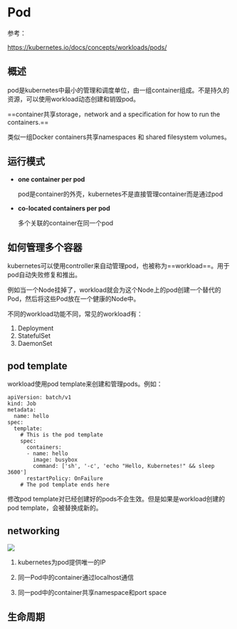 # Pod

参考：

https://kubernetes.io/docs/concepts/workloads/pods/

## 概述

pod是kubernetes中最小的管理和调度单位，由一组container组成。不是持久的资源，可以使用workload动态创建和销毁pod。

==container共享storage，network and a specification for how to run the containers.==

类似一组Docker containers共享namespaces 和 shared filesystem volumes。

## 运行模式

- **one container per pod**

  pod是container的外壳，kubernetes不是直接管理container而是通过pod

- **co-located containers per pod**

  多个关联的container在同一个pod

## 如何管理多个容器

kubernetes可以使用controller来自动管理pod，也被称为==workload==。用于pod自动失败修复和推出。

例如当一个Node挂掉了，workload就会为这个Node上的pod创建一个替代的Pod，然后将这些Pod放在一个健康的Node中。

不同的workload功能不同，常见的workload有：

1. Deployment
2. StatefulSet
3. DaemonSet

## pod template

workload使用pod template来创建和管理pods。例如：

```
apiVersion: batch/v1
kind: Job
metadata:
  name: hello
spec:
  template:
    # This is the pod template
    spec:
      containers:
      - name: hello
        image: busybox
        command: ['sh', '-c', 'echo "Hello, Kubernetes!" && sleep 3600']
      restartPolicy: OnFailure
    # The pod template ends here
```

修改pod template对已经创建好的pods不会生效。但是如果是workload创建的pod template，会被替换成新的。

## networking

![](D:\asset\note\imgs\_Kubernetes\Snipaste_2021-03-25_15-36-38.png)

1. kubernetes为pod提供唯一的IP
2. 同一Pod中的container通过localhost通信

3. 同一pod中的container共享namespace和port space

## 生命周期











